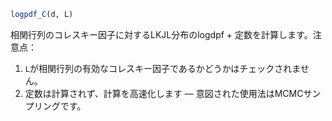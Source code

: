 ```julia
logpdf_C(d, L)

```

相関行列のコレスキー因子に対するLKJL分布のlogdpf + 定数を計算します。注意点：

1. `L`が相関行列の有効なコレスキー因子であるかどうかはチェックされません。
2. 定数は計算されず、計算を高速化します –– 意図された使用法はMCMCサンプリングです。
